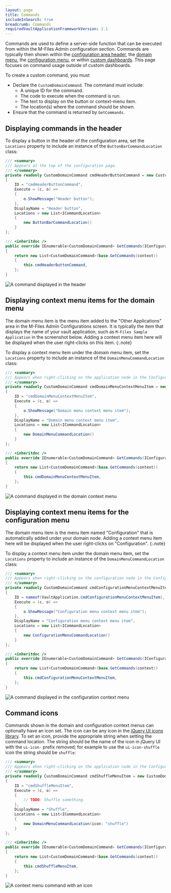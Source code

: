 ```yaml
---
layout: page
title: Commands
includeInSearch: true
breadcrumb: Commands
requiredVaultApplicationFrameworkVersion: 2.1
---
```


Commands are used to define a server-side function that can be executed from within the M-Files Admin configuration section.  Commands are typically then shown within the [configuration area header](#displaying-commands-in-the-header), the [domain menu](#creating-context-menu-items-for-the-domain-menu), the [configuration menu](#displaying-context-menu-itms-for-the-configuration-menu), or within [custom dashboards](../Custom-Dashboards/#using-commands-within-dashboards).  This page focuses on command usage outside of custom dashboards.

To create a custom command, you must

* Declare the `CustomDomainCommand`.  The command must include:
	* A unique ID for the command.
	* The code to execute when the command is run.
	* The text to display on the button or context-menu item.
	* The location(s) where the command should be shown.
* Ensure that the command is returned by `GetCommands`.

## Displaying commands in the header

To display a button in the header of the configuration area, set the `Locations` property to include an instance of the `ButtonBarCommandLocation` class:

```csharp
/// <summary>
/// Appears at the top of the configuration page.
/// </summary>
private readonly CustomDomainCommand cmdHeaderButtonCommand = new CustomDomainCommand
{
	ID = "cmdHeaderButtonCommand",
	Execute = (c, o) =>
	{
		o.ShowMessage("Header button");
	},
	DisplayName = "Header button",
	Locations = new List<ICommandLocation>
	{
		new ButtonBarCommandLocation()
	}
};

/// <inheritdoc />
public override IEnumerable<CustomDomainCommand> GetCommands(IConfigurationRequestContext context)
{
	return new List<CustomDomainCommand>(base.GetCommands(context))
	{
		this.cmdHeaderButtonCommand,
	};
}
```

![A command displayed in the header](header.png)

## Displaying context menu items for the domain menu

The domain menu item is the menu item added to the "Other Applications" area in the M-Files Admin Configurations screen.  It is typically the item that displays the name of your vault application, such as `M-Files Sample Application` in the screenshot below.  Adding a context menu item here will be displayed when the user right-clicks on this item.
{:.note}

To display a context menu item under the domain menu item, set the `Locations` property to include an instance of the `DomainMenuCommandLocation` class:

```csharp
/// <summary>
/// Appears when right-clicking on the application node in the Configurations area.
/// </summary>
private readonly CustomDomainCommand cmdDomainMenuContextMenuItem = new CustomDomainCommand
{
	ID = "cmdDomainMenuContextMenuItem",
	Execute = (c, o) =>
	{
		o.ShowMessage("Domain menu context menu item");
	},
	DisplayName = "Domain menu context menu item",
	Locations = new List<ICommandLocation>
	{
		new DomainMenuCommandLocation()
	}
};

/// <inheritdoc />
public override IEnumerable<CustomDomainCommand> GetCommands(IConfigurationRequestContext context)
{
	return new List<CustomDomainCommand>(base.GetCommands(context))
	{
		this.cmdDomainMenuContextMenuItem,
	};
}
```

![A command displayed in the domain context menu](domain-context-menu.png)

## Displaying context menu items for the configuration menu

The domain menu item is the menu item named "Configuration" that is automatically added under your domain node.  Adding a context menu item here will be displayed when the user right-clicks on "Configuration".
{:.note}

To display a context menu item under the domain menu item, set the `Locations` property to include an instance of the `DomainMenuCommandLocation` class:

```csharp
/// <summary>
/// Appears when right-clicking on the configuration node in the Configurations area.
/// </summary>
private readonly CustomDomainCommand cmdConfigurationMenuContextMenuItem = new CustomDomainCommand
{
	ID = nameof(VaultApplication.cmdConfigurationMenuContextMenuItem),
	Execute = (c, o) =>
	{
		o.ShowMessage("Configuration menu context menu item");
	},
	DisplayName = "Configuration menu context menu item",
	Locations = new List<ICommandLocation>
	{
		new ConfigurationMenuCommandLocation()
	}
};

/// <inheritdoc />
public override IEnumerable<CustomDomainCommand> GetCommands(IConfigurationRequestContext context)
{
	return new List<CustomDomainCommand>(base.GetCommands(context))
	{
		this.cmdConfigurationMenuContextMenuItem,
	};
}
```

![A command displayed in the configuration context menu](configuration-context-menu.png)

## Command icons

Commands shown in the domain and configuration context menus can optionally have an icon set.  The icon can be any icon in the [jQuery UI icons library](https://api.jqueryui.com/theming/icons/).  To set an icon, provide the appropriate string when setting the command location.  The string should be the name of the icon in jQuery UI with the `ui-icon-` prefix removed; for example to use the `ui-icon-shuffle` icon the string should be `shuffle`:

```csharp
/// <summary>
/// Appears when right-clicking on the application node in the Configurations area.
/// </summary>
private readonly CustomDomainCommand cmdShuffleMenuItem = new CustomDomainCommand
{
	ID = "cmdShuffleMenuItem",
	Execute = (c, o) =>
	{
		// TODO: Shuffle something.
	},
	DisplayName = "Shuffle",
	Locations = new List<ICommandLocation>
	{
		new DomainMenuCommandLocation(icon: "shuffle")
	}
};

/// <inheritdoc />
public override IEnumerable<CustomDomainCommand> GetCommands(IConfigurationRequestContext context)
{
	return new List<CustomDomainCommand>(base.GetCommands(context))
	{
		this.cmdShuffleMenuItem,
	};
}
```

![A context menu command with an icon](command-with-icon.png)
